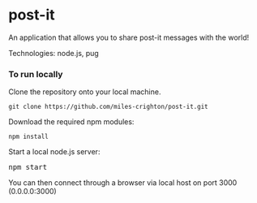# post-it
<p>An application that allows you to share post-it messages with the world!</p>

<p>Technologies: node.js, pug</p>

<h3>To run locally</h3>
<p>Clone the repository onto your local machine.</p>
    <code>git clone https://github.com/miles-crighton/post-it.git</code>

<p>Download the required npm modules:</p>
    <code>npm install</code>

<p>Start a local node.js server:</p>
    <pre></code>npm start</code></pre>

<p>You can then connect through a browser via local host on port 3000 (0.0.0.0:3000)</p>